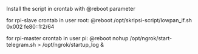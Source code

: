 Install the script in crontab with @reboot parameter

for rpi-slave crontab in user root:
@reboot /opt/skripsi-script/lowpan_if.sh 0x002 fe80::1:2/64


for rpi-master crontab in user pi:
@reboot nohup /opt/ngrok/start-telegram.sh > /opt/ngrok/startup_log &
